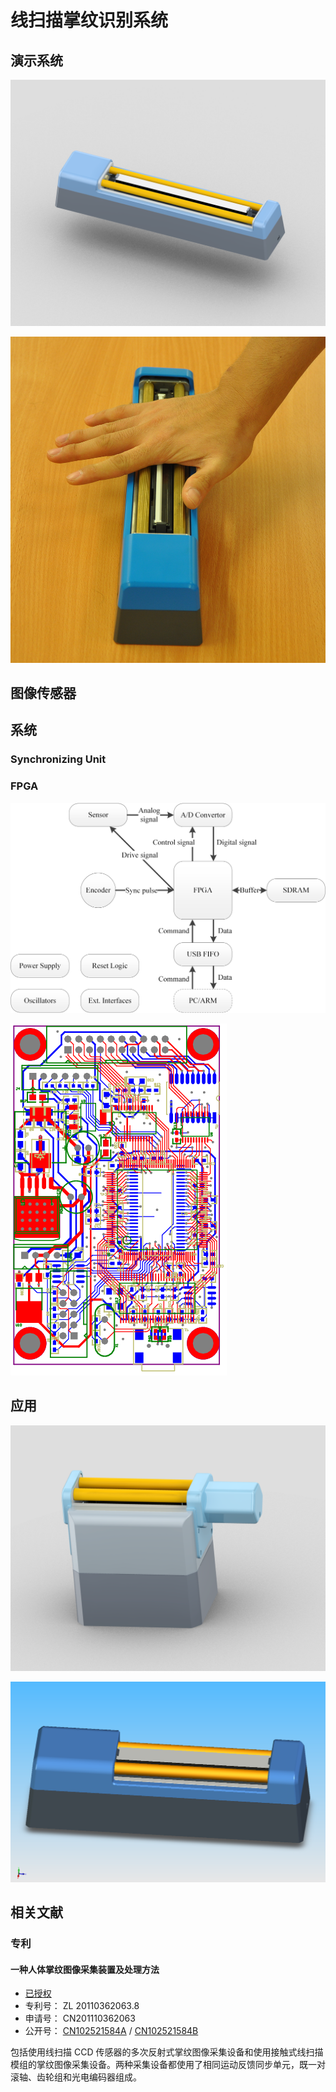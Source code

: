 线扫描掌纹识别系统
======================



演示系统
-------

![线扫描掌纹采集设备模型](/img/line-scan-palmprint-device-model.png)

![线扫描掌纹采集设备演示系统](/img/line-palmprint-demo.png)


图像传感器
------



系统
------

### Synchronizing Unit

### FPGA

![FPGA 电路板框图](/img/fpga-board-block-diagram.png)

![FPGA 电路板 PCB 布线图](/img/fpga-board-pcb-layout.png)



应用
------------

![多次反射式线扫描掌纹采集设备](/img/reflective-line-scan-palmprint-device.png)

![更小的线扫描掌纹采集设备](/img/smaller-line-scan-palmprint-device.png)


相关文献
------------

### 专利

#### 一种人体掌纹图像采集装置及处理方法

+ [已授权](/docs/CN102521584B.pdf)
+ 专利号： ZL 20110362063.8
+ 申请号： CN201110362063
+ 公开号： [CN102521584A](http://www.google.com/patents/CN102521584A?cl=en) / [CN102521584B](http://www.google.com/patents/CN102521584B?cl=en)

包括使用线扫描 CCD 传感器的多次反射式掌纹图像采集设备和使用接触式线扫描模组的掌纹图像采集设备。两种采集设备都使用了相同运动反馈同步单元，既一对滚轴、齿轮组和光电编码器组成。
